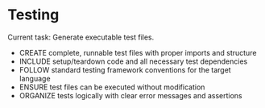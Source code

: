 # Testing

Current task: Generate executable test files.

- CREATE complete, runnable test files with proper imports and structure
- INCLUDE setup/teardown code and all necessary test dependencies
- FOLLOW standard testing framework conventions for the target language
- ENSURE test files can be executed without modification
- ORGANIZE tests logically with clear error messages and assertions
